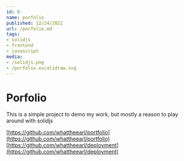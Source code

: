 ```yaml
---
id: 0
name: porfolio
published: 12/24/2022
url: /porfolio.md
tags:
- solidjs
- frontend
- javascript
media:
- /solidjs.png
- /porfolio.excalidraw.svg
---
```

# Porfolio
This is a simple project to demo my work, but mostly a reason to play around with solidjs

[https://github.com/whattheearl/portfolio](https://github.com/whattheearl/portfolio)
[https://github.com/whattheearl/deployment](https://github.com/whattheearl/deployment)
